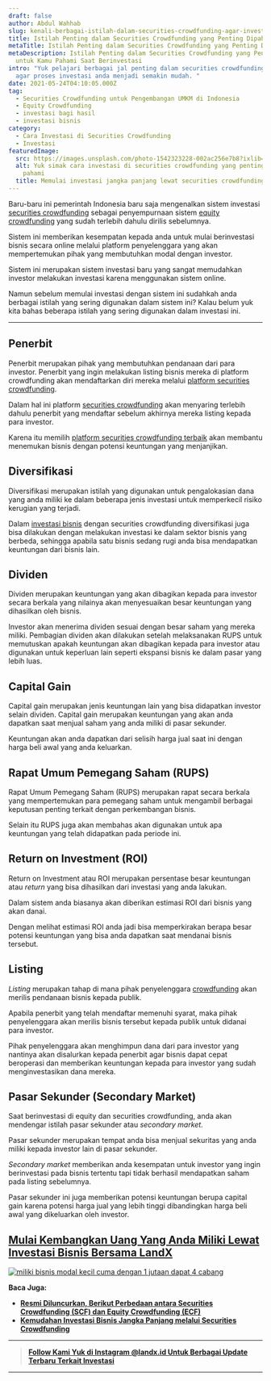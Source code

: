 ```yaml
---
draft: false
author: Abdul Wahhab
slug: kenali-berbagai-istilah-dalam-securities-crowdfunding-agar-investasi-anda-menjadi-semakin-mudah
title: Istilah Penting dalam Securities Crowdfunding yang Penting Dipahami
metaTitle: Istilah Penting dalam Securities Crowdfunding yang Penting Dipahami
metaDescription: Istilah Penting dalam Securities Crowdfunding yang Penting
  untuk Kamu Pahami Saat Berinvestasi
intro: "Yuk pelajari berbagai jal penting dalam securities crowdfunding (SCF)
  agar proses investasi anda menjadi semakin mudah. "
date: 2021-05-24T04:10:05.000Z
tag:
  - Securities Crowdfunding untuk Pengembangan UMKM di Indonesia
  - Equity Crowdfunding
  - investasi bagi hasil
  - investasi bisnis
category:
  - Cara Investasi di Securities Crowdfunding
  - Investasi
featuredImage:
  src: https://images.unsplash.com/photo-1542323228-002ac256e7b8?ixlib=rb-1.2.1&ixid=MnwxMjA3fDB8MHxwaG90by1wYWdlfHx8fGVufDB8fHx8&auto=format&fit=crop&w=870&q=80
  alt: Yuk simak cara investasi di securities crowdfunding yang penting untuk kamu
    pahami
  title: Memulai investasi jangka panjang lewat securities crowdfunding
---
```

Baru-baru ini pemerintah Indonesia baru saja mengenalkan sistem investasi [securities crowdfunding](https://landx.id/) sebagai penyempurnaan sistem [equity crowdfunding](https://landx.id/) yang sudah terlebih dahulu dirilis sebelumnya.

Sistem ini memberikan kesempatan kepada anda untuk mulai berinvestasi bisnis secara online melalui platform penyelenggara yang akan mempertemukan pihak yang membutuhkan modal dengan investor.

Sistem ini merupakan sistem investasi baru yang sangat memudahkan investor melakukan investasi karena menggunakan sistem online.

Namun sebelum memulai investasi dengan sistem ini sudahkah anda berbagai istilah yang sering digunakan dalam sistem ini? Kalau belum yuk kita bahas beberapa istilah yang sering digunakan dalam investasi ini.

- - -

## Penerbit

Penerbit merupakan pihak yang membutuhkan pendanaan dari para investor. Penerbit yang ingin melakukan listing bisnis mereka di platform crowdfunding akan mendaftarkan diri mereka melalui [platform securities crowdfunding](https://landx.id/).

Dalam hal ini platform [securities crowdfunding](https://landx.id/) akan menyaring terlebih dahulu penerbit yang mendaftar sebelum akhirnya mereka listing kepada para investor.

Karena itu memilih [platform securities crowdfunding terbaik](https://landx.id/) akan membantu menemukan bisnis dengan potensi keuntungan yang menjanjikan.

## Diversifikasi

Diversifikasi merupakan istilah yang digunakan untuk pengalokasian dana yang anda miliki ke dalam beberapa jenis investasi untuk memperkecil risiko kerugian yang terjadi.

Dalam [investasi bisnis](https://landx.id/) dengan securities crowdfunding diversifikasi juga bisa dilakukan dengan melakukan investasi ke dalam sektor bisnis yang berbeda, sehingga apabila satu bisnis sedang rugi anda bisa mendapatkan keuntungan dari bisnis lain.

## Dividen

Dividen merupakan keuntungan yang akan dibagikan kepada para investor secara berkala yang nilainya akan menyesuaikan besar keuntungan yang dihasilkan oleh bisnis.

Investor akan menerima dividen sesuai dengan besar saham yang mereka miliki. Pembagian dividen akan dilakukan setelah melaksanakan RUPS untuk memutuskan apakah keuntungan akan dibagikan kepada para investor atau digunakan untuk keperluan lain seperti ekspansi bisnis ke dalam pasar yang lebih luas.

## Capital Gain

Capital gain merupakan jenis keuntungan lain yang bisa didapatkan investor selain dividen. Capital gain merupakan keuntungan yang akan anda dapatkan saat menjual saham yang anda miliki di pasar sekunder.

Keuntungan akan anda dapatkan dari selisih harga jual saat ini dengan harga beli awal yang anda keluarkan.

## Rapat Umum Pemegang Saham (RUPS)

Rapat Umum Pemegang Saham (RUPS) merupakan rapat  secara berkala yang mempertemukan para pemegang saham untuk mengambil berbagai keputusan penting terkait dengan perkembangan bisnis.

Selain itu RUPS juga akan membahas akan digunakan untuk apa keuntungan yang telah didapatkan pada periode ini.

## Return on Investment (ROI)

Return on Investment atau ROI merupakan persentase besar keuntungan atau *return* yang bisa dihasilkan dari investasi yang anda lakukan.

Dalam sistem anda biasanya akan diberikan estimasi ROI dari bisnis yang akan danai.

Dengan melihat estimasi ROI anda jadi bisa memperkirakan berapa besar potensi keuntungan yang bisa anda dapatkan saat mendanai bisnis tersebut.

## Listing

*Listing* merupakan tahap di mana pihak penyelenggara [crowdfunding](https://landx.id/) akan merilis pendanaan bisnis kepada publik.

Apabila penerbit yang telah mendaftar memenuhi syarat, maka pihak penyelenggara akan merilis bisnis tersebut kepada publik untuk didanai para investor.

Pihak penyelenggara akan menghimpun dana dari para investor yang nantinya akan disalurkan kepada penerbit agar bisnis dapat cepat beroperasi dan memberikan keuntungan kepada para investor yang sudah menginvestasikan dana mereka.

## Pasar Sekunder (Secondary Market)

Saat berinvestasi di equity dan securities crowdfunding, anda akan mendengar istilah pasar sekunder atau *secondary market.*

Pasar sekunder merupakan tempat anda bisa menjual sekuritas yang anda miliki kepada investor lain di pasar sekunder.

*Secondary market* memberikan anda kesempatan untuk investor yang ingin berinvestasi pada bisnis tertentu tapi tidak berhasil mendapatkan saham pada listing sebelumnya.

Pasar sekunder ini juga memberikan potensi keuntungan berupa capital gain karena potensi harga jual yang lebih tinggi dibandingkan harga beli awal yang dikeluarkan oleh investor.

## [Mulai Kembangkan Uang Yang Anda Miliki Lewat Investasi Bisnis Bersama LandX](https://landx.id/?utm_source=Blog&utm_medium=organic+keyword&utm_campaign=blog&utm_id=Blog)

[![miliki bisnis modal kecil cuma dengan 1 jutaan dapat 4 cabang ](https://accountgram-production.sfo2.cdn.digitaloceanspaces.com/landx_ghost/2021/11/jadi-owner-bisnis-hanya-1-jutaan-dengan-cuan-yang-sangat-menjanjikan.png)](https://landx.id/?utm_source=Blog&utm_medium=organic+keyword&utm_campaign=blog&utm_id=Blog)

**Baca Juga:**

* **[Resmi Diluncurkan, Berikut Perbedaan antara Securities Crowdfunding (SCF) dan Equity Crowdfunding (ECF)](https://landx.id/blog/securities-crowdfunding-dan-equity-crowdfunding/)**
* **[Kemudahan Investasi Bisnis Jangka Panjang melalui Securities Crowdfunding](https://landx.id/blog/securities-crowdfunding/)**

- - -

> **[Follow Kami Yuk di Instagram @landx.id Untuk Berbagai Update Terbaru Terkait Investasi](https://www.instagram.com/landx.id/?utm_medium=copy_link)**

- - -